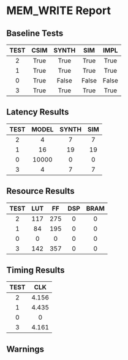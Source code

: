 
# MEM_WRITE Report

## Baseline Tests

| TEST | CSIM | SYNTH | SIM | IMPL |
|:----:|:----:|:-----:|:---:|:----:|
| 2 | True | True | True | True | 
| 1 | True | True | True | True | 
| 0 | True | False | False | False | 
| 3 | True | True | True | True | 



## Latency Results

| TEST | MODEL | SYNTH | SIM |
|:----:|:-----:|:-----:|:---:|
| 2 | 4 | 7 | 7 | 
| 1 | 16 | 19 | 19 | 
| 0 | 10000 | 0 | 0 | 
| 3 | 4 | 7 | 7 | 



## Resource Results

| TEST | LUT | FF | DSP | BRAM |
|:----:|:---:|:--:|:---:|:----:|
| 2 | 117 | 275 | 0 | 0 | 
| 1 | 84 | 195 | 0 | 0 | 
| 0 | 0 | 0 | 0 | 0 | 
| 3 | 142 | 357 | 0 | 0 | 


## Timing Results

| TEST | CLK |
|:----:|:---:|
| 2 | 4.156 | 
| 1 | 4.435 | 
| 0 | 0 | 
| 3 | 4.161 | 


## Warnings




